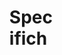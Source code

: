<svg width="100" height="100" xmlns="http://www.w3.org/2000/svg">
<foreignObject width="100" height="100">
    <div xmlns="http://www.w3.org/1999/xhtml">
        <ul>
           <h1>Specifiche del problema</h1> 

<h4>Si supponga di dover elaborare delle informazioni di input che rappresentano il 
personale che lavora in una determinata azienda. Scrivere un programma ANSI
 C che esegue le seguenti elaborazioni:
 <br>Acquisisce un file di testo, il cui formato prevede un certo numero di righe 
(record) ognuna delle quali contiene: cognome e nome della persona, codice 
identificativo numerico, data di assunzione, stipendio, categoria (impiegato, 
dirigente, operaio). I vari campi di ogni riga sono separati da tabulazione 
oppure da spazio.
 <li>Inserire i dati in un’opportuna struttura dati.</li>
<li> Permettere all’utente di inserire (da tastiera) un nuovo record relativo a 
nuovo personale.</li>
<li> Permettere all’utente di cancellare un record, selezionandolo 
opportunamente da tastiera.</li>
<li>Permettere all’utente di ricercare il record relativo ad un determinato 
lavoratore, selezionandolo opportunamente da tastiera.</li>
<li>Dato un numero interno i inserito dall’utente, restituire il record relativo 
all’i-esimo elemento più piccolo in base allo stipendio.</li>
<br>Per quanto riguarda l’analisi teorica si deve fornire la complessità 
corrispondente ad ognuna delle seguenti operazioni: inserimento di un nuovo 
record, cancellazione di un record, ricerca di un record, selezione i-esimo 
record stipendiale.
<br>Oltre all’analisi teorica della complessità si deve effettuare 
uno studio sperimentale della stessa. In particolare, si deve operare generando
 casualmente un numero N di record da fornire in input al programma. L’analisi 
sperimentale deve quindi valutare la complessità al variare del parametro N 
per le fasi di: inserimento, cancellazione, ricerca, selezione i-esimo record.
</h4>
</ul></div>
</foreignObject>
</svg>



